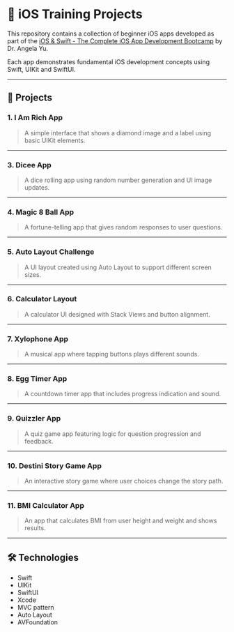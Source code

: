 # 📱 iOS Training Projects

This repository contains a collection of beginner iOS apps developed as part of the [iOS & Swift - The Complete iOS App Development Bootcamp](https://www.udemy.com/course/ios-13-app-development-bootcamp/) by Dr. Angela Yu.

Each app demonstrates fundamental iOS development concepts using Swift, UIKit and SwiftUI.

---

## 📂 Projects
### 1. I Am Rich App
> A simple interface that shows a diamond image and a label using basic UIKit elements.

---

### 3. Dicee App
> A dice rolling app using random number generation and UI image updates.

---

### 4. Magic 8 Ball App
> A fortune-telling app that gives random responses to user questions.

---

### 5. Auto Layout Challenge
> A UI layout created using Auto Layout to support different screen sizes.

---

### 6. Calculator Layout
> A calculator UI designed with Stack Views and button alignment.

---

### 7. Xylophone App
> A musical app where tapping buttons plays different sounds.

---

### 8. Egg Timer App
> A countdown timer app that includes progress indication and sound.

---

### 9. Quizzler App
> A quiz game app featuring logic for question progression and feedback.

---

### 10. Destini Story Game App
> An interactive story game where user choices change the story path.

---

### 11. BMI Calculator App
> An app that calculates BMI from user height and weight and shows results.
---

## 🛠️ Technologies

- Swift
- UIKit
- SwiftUI
- Xcode
- MVC pattern
- Auto Layout
- AVFoundation
